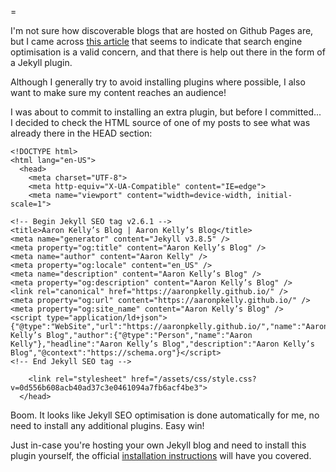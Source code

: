 = 

I'm not sure how discoverable blogs that are hosted on Github Pages are, but I came across [this article](https://github.blog/2016-05-10-better-discoverability-for-github-pages-sites/) that seems to indicate that search engine optimisation is a valid concern, and that there is help out there in the form of a Jekyll plugin.

Although I generally  try to avoid installing plugins where possible, I also want to make sure my content reaches an audience!

I was about to commit to installing an extra plugin, but before I committed... I decided to check the HTML source of one of my posts to see what was already there in the HEAD section:

```
<!DOCTYPE html>
<html lang="en-US">
  <head>
    <meta charset="UTF-8">
    <meta http-equiv="X-UA-Compatible" content="IE=edge">
    <meta name="viewport" content="width=device-width, initial-scale=1">

<!-- Begin Jekyll SEO tag v2.6.1 -->
<title>Aaron Kelly’s Blog | Aaron Kelly’s Blog</title>
<meta name="generator" content="Jekyll v3.8.5" />
<meta property="og:title" content="Aaron Kelly’s Blog" />
<meta name="author" content="Aaron Kelly" />
<meta property="og:locale" content="en_US" />
<meta name="description" content="Aaron Kelly’s Blog" />
<meta property="og:description" content="Aaron Kelly’s Blog" />
<link rel="canonical" href="https://aaronpkelly.github.io/" />
<meta property="og:url" content="https://aaronpkelly.github.io/" />
<meta property="og:site_name" content="Aaron Kelly’s Blog" />
<script type="application/ld+json">
{"@type":"WebSite","url":"https://aaronpkelly.github.io/","name":"Aaron Kelly’s Blog","author":{"@type":"Person","name":"Aaron Kelly"},"headline":"Aaron Kelly’s Blog","description":"Aaron Kelly’s Blog","@context":"https://schema.org"}</script>
<!-- End Jekyll SEO tag -->

    <link rel="stylesheet" href="/assets/css/style.css?v=0d556b608acb40ad37c3e0461094a7fb6acf4be3">
  </head>
```

Boom. It looks like Jekyll SEO optimisation is done automatically for me, no need to install any additional plugins. Easy win!

Just in-case you're hosting your own Jekyll blog and need to install this plugin yourself, the official [installation instructions](https://github.com/jekyll/jekyll-seo-tag/blob/master/docs/installation.md) will have you covered.